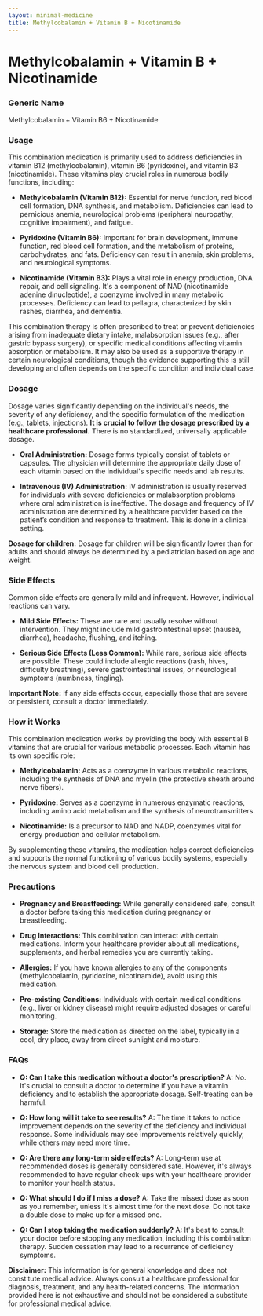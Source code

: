 ```yaml
---
layout: minimal-medicine
title: Methylcobalamin + Vitamin B + Nicotinamide
---
```


# Methylcobalamin + Vitamin B + Nicotinamide
### Generic Name
Methylcobalamin + Vitamin B6 + Nicotinamide

### Usage

This combination medication is primarily used to address deficiencies in vitamin B12 (methylcobalamin), vitamin B6 (pyridoxine), and vitamin B3 (nicotinamide).  These vitamins play crucial roles in numerous bodily functions, including:

* **Methylcobalamin (Vitamin B12):** Essential for nerve function, red blood cell formation, DNA synthesis, and metabolism. Deficiencies can lead to pernicious anemia, neurological problems (peripheral neuropathy, cognitive impairment), and fatigue.

* **Pyridoxine (Vitamin B6):** Important for brain development, immune function, red blood cell formation, and the metabolism of proteins, carbohydrates, and fats. Deficiency can result in anemia, skin problems, and neurological symptoms.

* **Nicotinamide (Vitamin B3):**  Plays a vital role in energy production, DNA repair, and cell signaling.  It's a component of NAD (nicotinamide adenine dinucleotide), a coenzyme involved in many metabolic processes. Deficiency can lead to pellagra, characterized by skin rashes, diarrhea, and dementia.

This combination therapy is often prescribed to treat or prevent deficiencies arising from inadequate dietary intake, malabsorption issues (e.g., after gastric bypass surgery), or specific medical conditions affecting vitamin absorption or metabolism. It may also be used as a supportive therapy in certain neurological conditions, though the evidence supporting this is still developing and often depends on the specific condition and individual case.


### Dosage

Dosage varies significantly depending on the individual's needs, the severity of any deficiency, and the specific formulation of the medication (e.g., tablets, injections).  **It is crucial to follow the dosage prescribed by a healthcare professional.**  There is no standardized, universally applicable dosage.  

* **Oral Administration:**  Dosage forms typically consist of tablets or capsules. The physician will determine the appropriate daily dose of each vitamin based on the individual's specific needs and lab results.

* **Intravenous (IV) Administration:**  IV administration is usually reserved for individuals with severe deficiencies or malabsorption problems where oral administration is ineffective.  The dosage and frequency of IV administration are determined by a healthcare provider based on the patient’s condition and response to treatment.  This is done in a clinical setting.

**Dosage for children:**  Dosage for children will be significantly lower than for adults and should always be determined by a pediatrician based on age and weight.  


### Side Effects

Common side effects are generally mild and infrequent. However, individual reactions can vary.

* **Mild Side Effects:**  These are rare and usually resolve without intervention. They might include mild gastrointestinal upset (nausea, diarrhea), headache, flushing, and itching.

* **Serious Side Effects (Less Common):** While rare, serious side effects are possible.  These could include allergic reactions (rash, hives, difficulty breathing), severe gastrointestinal issues, or neurological symptoms (numbness, tingling).

**Important Note:** If any side effects occur, especially those that are severe or persistent, consult a doctor immediately.


### How it Works

This combination medication works by providing the body with essential B vitamins that are crucial for various metabolic processes.  Each vitamin has its own specific role:

* **Methylcobalamin:** Acts as a coenzyme in various metabolic reactions, including the synthesis of DNA and myelin (the protective sheath around nerve fibers).

* **Pyridoxine:**  Serves as a coenzyme in numerous enzymatic reactions, including amino acid metabolism and the synthesis of neurotransmitters.

* **Nicotinamide:**  Is a precursor to NAD and NADP, coenzymes vital for energy production and cellular metabolism.


By supplementing these vitamins, the medication helps correct deficiencies and supports the normal functioning of various bodily systems, especially the nervous system and blood cell production.


### Precautions

* **Pregnancy and Breastfeeding:**  While generally considered safe, consult a doctor before taking this medication during pregnancy or breastfeeding.

* **Drug Interactions:**  This combination can interact with certain medications. Inform your healthcare provider about all medications, supplements, and herbal remedies you are currently taking.

* **Allergies:**  If you have known allergies to any of the components (methylcobalamin, pyridoxine, nicotinamide), avoid using this medication.

* **Pre-existing Conditions:**  Individuals with certain medical conditions (e.g., liver or kidney disease) might require adjusted dosages or careful monitoring.

* **Storage:** Store the medication as directed on the label, typically in a cool, dry place, away from direct sunlight and moisture.


### FAQs

* **Q: Can I take this medication without a doctor's prescription?**  A: No.  It's crucial to consult a doctor to determine if you have a vitamin deficiency and to establish the appropriate dosage.  Self-treating can be harmful.

* **Q: How long will it take to see results?**  A: The time it takes to notice improvement depends on the severity of the deficiency and individual response. Some individuals may see improvements relatively quickly, while others may need more time.

* **Q:  Are there any long-term side effects?**  A:  Long-term use at recommended doses is generally considered safe. However, it's always recommended to have regular check-ups with your healthcare provider to monitor your health status.

* **Q:  What should I do if I miss a dose?**  A:  Take the missed dose as soon as you remember, unless it's almost time for the next dose. Do not take a double dose to make up for a missed one.

* **Q:  Can I stop taking the medication suddenly?** A: It's best to consult your doctor before stopping any medication, including this combination therapy.  Sudden cessation may lead to a recurrence of deficiency symptoms.


**Disclaimer:** This information is for general knowledge and does not constitute medical advice. Always consult a healthcare professional for diagnosis, treatment, and any health-related concerns.  The information provided here is not exhaustive and should not be considered a substitute for professional medical advice.
